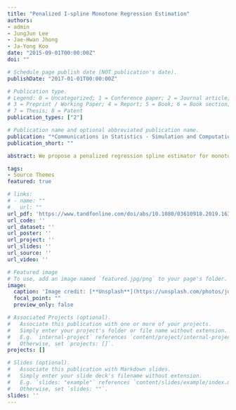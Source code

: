 ```yaml
---
title: "Penalized I-spline Monotone Regression Estimation"
authors:
- admin
- JungJun Lee
- Jae-Hwan Jhong
- Ja-Yong Koo
date: "2015-09-01T00:00:00Z"
doi: ""

# Schedule page publish date (NOT publication's date).
publishDate: "2017-01-01T00:00:00Z"

# Publication type.
# Legend: 0 = Uncategorized; 1 = Conference paper; 2 = Journal article;
# 3 = Preprint / Working Paper; 4 = Report; 5 = Book; 6 = Book section;
# 7 = Thesis; 8 = Patent
publication_types: ["2"]

# Publication name and optional abbreviated publication name.
publication: "*Communications in Statistics - Simulation and Computation*"
publication_short: ""

abstract: We propose a penalized regression spline estimator for monotone regression. To construct the estimator, we adopt the I-splines with the total variation penalty. The I-splines lend themselves to the monotonicity because of the simpler form of restrictions, and the total variation penalty induces a data-driven knot selection scheme. A coordinate descent algorithm is developed for the estimator. If the number of complexity parameter candidates sufficiently increases, the algorithm considers all possible monotone linear spline fits to the given data. The pruning process of the algorithm not only provides numerical stability, but also implements the data-driven knot selection. We also compute the maximum candidate of the complexity parameter to facilitate complexity parameter selection. Extensive numerical studies show that the proposed estimator captures spatially inhomogeneous behaviors of data, such as sudden jumps.

tags:
- Source Themes
featured: true

# links:
# - name: ""
#   url: ""
url_pdf: 'https://www.tandfonline.com/doi/abs/10.1080/03610918.2019.1630433'
url_code: ''
url_dataset: ''
url_poster: ''
url_project: ''
url_slides: ''
url_source: ''
url_video: ''

# Featured image
# To use, add an image named `featured.jpg/png` to your page's folder. 
image:
  caption: 'Image credit: [**Unsplash**](https://unsplash.com/photos/jdD8gXaTZsc)'
  focal_point: ""
  preview_only: false

# Associated Projects (optional).
#   Associate this publication with one or more of your projects.
#   Simply enter your project's folder or file name without extension.
#   E.g. `internal-project` references `content/project/internal-project/index.md`.
#   Otherwise, set `projects: []`.
projects: []

# Slides (optional).
#   Associate this publication with Markdown slides.
#   Simply enter your slide deck's filename without extension.
#   E.g. `slides: "example"` references `content/slides/example/index.md`.
#   Otherwise, set `slides: ""`.
slides: ''
---
```

